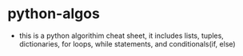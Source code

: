 # python-algos
* this is a python algorithim cheat sheet, it includes lists, tuples, dictionaries, for loops, while statements, and conditionals(if, else)